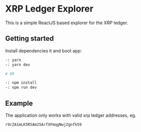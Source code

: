 # XRP Ledger Explorer

This is a simple ReactJS based explorer for the XRP ledger. 

## Getting started

Install dependencies it and boot app:

```bash
-: yarn
-: yarn dev

# OR

-: npm install
-: npm run dev
```

## Example

The application only works with valid xrp ledger addresses, eg.

```bash
r9cZA1mLK5R5Am25ArfXFmqgNwjZgnfk59
```
